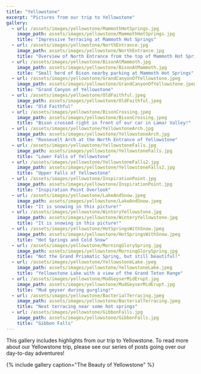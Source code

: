 ```yaml
---
title: "Yellowstone"
excerpt: "Pictures from our trip to Yellowstone"
gallery:
  - url: /assets/images/yellowstone/MammothHotSprings.jpg
    image_path: assets/images/yellowstone/MammothHotSprings.jpg
    title: "Impressive Terracing at Mammoth Hot Springs"
  - url: /assets/images/yellowstone/NorthEntrance.jpg
    image_path: assets/images/yellowstone/NorthEntrance.jpg
    title: "Overview of North Entrance from the top of Mammoth Hot Springs"
  - url: /assets/images/yellowstone/BisonAtMammoth.jpg
    image_path: assets/images/yellowstone/BisonAtMammoth.jpg
    title: "Small herd of Bison nearby parking at Mammoth Hot Springs"
  - url: /assets/images/yellowstone/GrandCanyonOfYellowstone.jpeg
    image_path: assets/images/yellowstone/GrandCanyonOfYellowstone.jpeg
    title: "Grand Canyon of Yellowstone"
  - url: /assets/images/yellowstone/OldFaithful.jpeg
    image_path: assets/images/yellowstone/OldFaithful.jpeg
    title: "Old Faithful"
  - url: /assets/images/yellowstone/BisonCrossing.jpeg
    image_path: assets/images/yellowstone/BisonCrossing.jpeg
    title: "Bison crossed right in front of our car in Lamar Valley!"
  - url: /assets/images/yellowstone/YellowstoneArch.jpg
    image_path: assets/images/yellowstone/YellowstoneArch.jpg
    title: "Roosevelt Arch at the North Entrance of Yellowstone"
  - url: /assets/images/yellowstone/YellowstoneFalls.jpg
    image_path: assets/images/yellowstone/YellowstoneFalls.jpg
    title: "Lower Falls of Yellowstone"
  - url: /assets/images/yellowstone/YellowstoneFalls2.jpg
    image_path: assets/images/yellowstone/YellowstoneFalls2.jpg
    title: "Upper Falls of Yellowstone"
  - url: /assets/images/yellowstone/InspirationPoint.jpg
    image_path: assets/images/yellowstone/InspirationPoint.jpg
    title: "Inspiration Point Overlook"
  - url: /assets/images/yellowstone/LakeAndSnow.jpeg
    image_path: assets/images/yellowstone/LakeAndSnow.jpeg
    title: "It is snowing in this picture!"
  - url: /assets/images/yellowstone/WinteryYellowstone.jpg
    image_path: assets/images/yellowstone/WinteryYellowstone.jpg
    title: "It is snowing in this picture!"
  - url: /assets/images/yellowstone/HotSpringsWithSnow.jpeg
    image_path: assets/images/yellowstone/HotSpringsWithSnow.jpeg
    title: "Hot Springs and Cold Snow"
  - url: /assets/images/yellowstone/MorningGlorySpring.jpg
    image_path: assets/images/yellowstone/MorningGlorySpring.jpg
    title: "Not the Grand Prismatic Spring, but still beautiful!"
  - url: /assets/images/yellowstone/YellowstoneLake.jpeg
    image_path: assets/images/yellowstone/YellowstoneLake.jpeg
    title: "Yellowstone Lake with a view of the Grand Teton Range"
  - url: /assets/images/yellowstone/MudGeyserMidErupt.jpg
    image_path: assets/images/yellowstone/MudGeyserMidErupt.jpg
    title: "Mud geyser during gurgling!"
  - url: /assets/images/yellowstone/BacterialTerracing.jpeg
    image_path: assets/images/yellowstone/BacterialTerracing.jpeg
    title: "Neat terracing near some hot springs"
  - url: /assets/images/yellowstone/GibbonFalls.jpg
    image_path: assets/images/yellowstone/GibbonFalls.jpg
    title: "Gibbon Falls"
---
```


This gallery includes highlights from our trip to Yellowstone. To read more about our Yellowstone trip, please see our series of posts going over our day-to-day adventures!

{% include gallery caption="The Beauty of Yellowstone" %}
